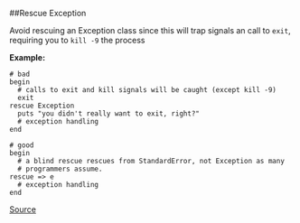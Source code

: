##Rescue Exception

Avoid rescuing an Exception class since this will trap signals an call to ``exit``, requiring you to ```kill -9``` the process

**Example:**

```
# bad
begin
  # calls to exit and kill signals will be caught (except kill -9)
  exit
rescue Exception
  puts "you didn't really want to exit, right?"
  # exception handling
end

# good
begin
  # a blind rescue rescues from StandardError, not Exception as many
  # programmers assume.
rescue => e
  # exception handling
end

```

[Source](http://www.rubydoc.info/gems/rubocop/RuboCop/Cop/Lint/RescueException)
